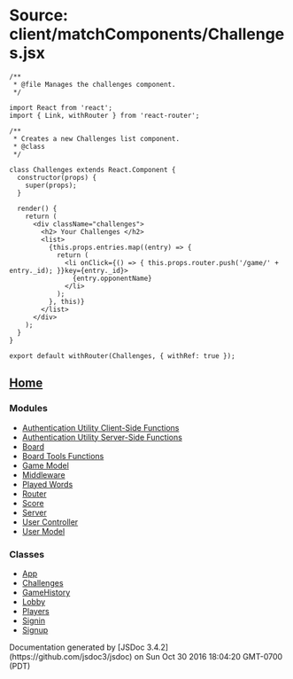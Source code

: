 <div id="main">

# Source: client/matchComponents/Challenges.jsx

<section>

<article>

    /**
     * @file Manages the challenges component.
     */

    import React from 'react';
    import { Link, withRouter } from 'react-router';

    /**
     * Creates a new Challenges list component.
     * @class
     */

    class Challenges extends React.Component {
      constructor(props) {
        super(props);
      }

      render() {
        return (
          <div className="challenges">
            <h2> Your Challenges </h2>
            <list>
              {this.props.entries.map((entry) => {
                return (
                  <li onClick={() => { this.props.router.push('/game/' + entry._id); }}key={entry._id}>
                    {entry.opponentName}
                  </li>
                );
              }, this)}
            </list>
          </div>
        );
      }
    }

    export default withRouter(Challenges, { withRef: true });

</article>

</section>

</div>

<nav>

## [Home](index.html)

### Modules

*   [Authentication Utility Client-Side Functions](module-Authentication%2520Utility%2520Client-Side%2520Functions.html)
*   [Authentication Utility Server-Side Functions](module-Authentication%2520Utility%2520Server-Side%2520Functions.html)
*   [Board](module-Board.html)
*   [Board Tools Functions](module-Board%2520Tools%2520Functions.html)
*   [Game Model](module-Game%2520Model.html)
*   [Middleware](module-Middleware.html)
*   [Played Words](module-Played%2520Words.html)
*   [Router](module-Router.html)
*   [Score](module-Score.html)
*   [Server](module-Server.html)
*   [User Controller](module-User%2520Controller.html)
*   [User Model](module-User%2520Model.html)

### Classes

*   [App](App.html)
*   [Challenges](Challenges.html)
*   [GameHistory](GameHistory.html)
*   [Lobby](Lobby.html)
*   [Players](Players.html)
*   [Signin](Signin.html)
*   [Signup](Signup.html)

</nav>

<footer>Documentation generated by [JSDoc 3.4.2](https://github.com/jsdoc3/jsdoc) on Sun Oct 30 2016 18:04:20 GMT-0700 (PDT)</footer>

<script>prettyPrint();</script>